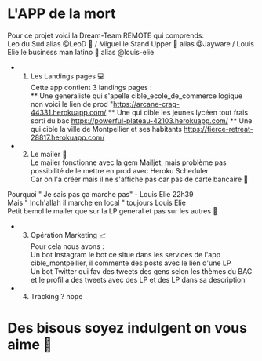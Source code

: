 # L'APP de la mort 
Pour ce projet voici la Dream-Team REMOTE qui comprends: </br>
Leo du Sud alias @LeoD 🍻 / Miguel le Stand Upper 🤣 alias @Jayware / Louis Elie le business man latino 🌮 alias @louis-elie</br>

* 1) Les Landings pages 💻 </br>
Cette app contient 3 landings pages :</br> 
** Une generaliste qui s'apelle cible_ecole_de_commerce logique non voici le lien de prod "https://arcane-crag-44331.herokuapp.com/
** Une qui cible les jeunes lycéen tout frais sorti du bac  https://powerful-plateau-42103.herokuapp.com/
** Une qui cible la ville de Montpellier et ses habitants https://fierce-retreat-28817.herokuapp.com/

* 2) Le mailer 📨</br>
Le mailer fonctionne avec la gem Mailjet, mais problème pas possibilité de le mettre en prod avec Heroku Scheduler </br>
Car on l'a créer mais il ne s'affiche pas car pas de carte bancaire 💸 </br>

Pourquoi " Je sais pas ça marche pas"  - Louis Elie 22h39 </br>
Mais " Inch'allah il marche en local " toujours Louis Elie </br>
Petit bemol le mailer que sur la LP general et pas sur les autres 🤕 </br>

* 3) Opération Marketing 📈</br>
Pour cela nous avons : </br>
Un bot Instagram le bot ce situe dans les services de l'app cible_montpellier, il commente des posts avec le lien d'une LP </br>
Un bot Twitter qui fav des tweets des gens selon les thèmes du BAC et le profil a des tweets avec des LP et des LP dans sa description </br>

* 4) Tracking ? nope


# Des bisous soyez indulgent on vous aime 💓
